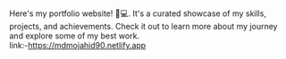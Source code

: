 Here's my portfolio website! 🚀💻.
 It's a curated showcase of my skills, projects, and achievements.
 Check it out to learn more about my journey and explore some of my best work.
 <br>
 link:-https://mdmojahid90.netlify.app
